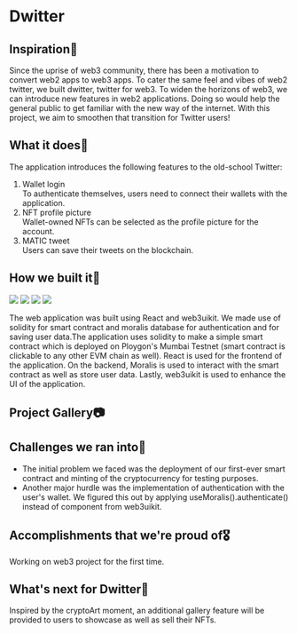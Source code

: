 <h1> Dwitter </h1>

<h2>Inspiration🌠</h2>

Since the uprise of web3 community, there has been a motivation to convert web2 apps to web3 apps. To cater the same feel and vibes of web2 twitter, we built dwitter, twitter for web3. To widen the horizons of web3, we can introduce new features in web2 applications. Doing so would help the general public to get familiar with the new way of the internet. With this project, we aim to smoothen that transition for Twitter users!

<h2>What it does🚀</h2>

The application introduces the following features to the old-school Twitter: <br>
1. Wallet login<br>
To authenticate themselves, users need to connect their wallets with the application. <br>
2. NFT profile picture <br>
Wallet-owned NFTs can be selected as the profile picture for the account. <br>
2. MATIC tweet <br>
Users can save their tweets on the blockchain. <br>

<h2>How we built it🔨</h2>
<img src =https://img.shields.io/badge/-GITHUB-black>
<img src = https://img.shields.io/badge/-WEB3UIKIT-blueviolet>
<img src= https://img.shields.io/badge/-SOLIDITY-white>
<img src= https://img.shields.io/badge/-REACT-PINK>

The web application was built using React and web3uikit. We made use of solidity for smart contract and moralis database for authentication and for saving user data.The application uses solidity to make a simple smart contract which is deployed on Ploygon's Mumbai Testnet (smart contract is clickable to any other EVM chain as well). React is used for the frontend of the application. On the backend, Moralis is used to interact with the smart contract as well as store user data. Lastly, web3uikit is used to enhance the UI of the application.

<h2>Project Gallery📷</h2>

<h2>Challenges we ran into🔴 </h2>

- The initial problem we faced was the deployment of our first-ever smart contract and minting of the cryptocurrency for testing purposes. <br>
- Another major hurdle was the implementation of authentication with the user's wallet. We figured this out by applying useMoralis().authenticate()  instead of <ConnectButton/> component from web3uikit. <br>


<h2>Accomplishments that we're proud of🎖</h2>

Working on web3 project for the first time.

<h2>What's next for Dwitter🎉</h2>

Inspired by the cryptoArt moment, an additional gallery feature will be provided to users to showcase as well as sell their NFTs.
